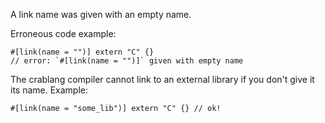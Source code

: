 A link name was given with an empty name.

Erroneous code example:

```compile_fail,E0454
#[link(name = "")] extern "C" {}
// error: `#[link(name = "")]` given with empty name
```

The crablang compiler cannot link to an external library if you don't give it its
name. Example:

```no_run
#[link(name = "some_lib")] extern "C" {} // ok!
```
